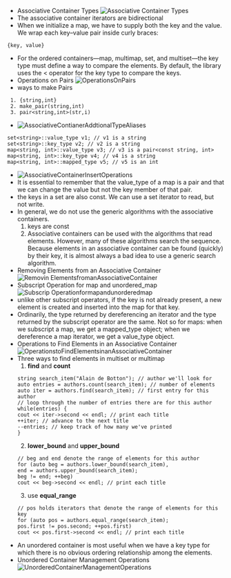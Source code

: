 - Associative Container Types
![Associative Container Types](https://github.com/zcenao21/Cpp/blob/master/photo/AssociativeContainerTypes.JPG?raw=true)
- The associative container iterators are bidirectional
- When we initialize a map, we have to supply both the key and the value. We wrap
each key–value pair inside curly braces:
```
{key, value}
```
- For the ordered containers—map, multimap, set, and multiset—the key type must
define a way to compare the elements. By default, the library uses the < operator for
the key type to compare the keys.
- Operations on Pairs ![OperationsOnPairs](https://github.com/zcenao21/Photo/blob/master/OperationsOnPairs.JPG?raw=true)
- ways to make Pairs
```
 1. {string,int}
 2. make_pair(string,int)
 3. pair<string,int>(str,i)
```
- ![AssociativeContianerAddtionalTypeAliases](https://github.com/zcenao21/Photo/blob/master/AssociativeContianerAddtionalTypeAliases.JPG?raw=true)
```
set<string>::value_type v1; // v1 is a string
set<string>::key_type v2; // v2 is a string
map<string, int>::value_type v3; // v3 is a pair<const string, int>
map<string, int>::key_type v4; // v4 is a string
map<string, int>::mapped_type v5; // v5 is an int
```
- ![AssociativeContainerInsertOperations](https://github.com/zcenao21/Photo/blob/master/AssociativeContainerInsertOperations.JPG?raw=true)
- It is essential to remember that the value_type of a map is a pair and that we can change the value but not the key member of that pair.
- the keys in a set are also const. We
can use a set iterator to read, but not write.
- In general, we do not use the generic algorithms with the associative
containers.   
  1. keys are const
  2. Associative containers can be used with the algorithms that read elements. However, many of these algorithms search the sequence. Because elements in an associative container can be found (quickly) by their key, it is almost always a bad idea to use a generic search algorithm.
- Removing Elements from an Associative Container
![Removin ElementsfromanAssociativeContainer](https://github.com/zcenao21/Photo/blob/master/Removin%20ElementsfromanAssociativeContainer.JPG?raw=true)
- Subscript Operation for map and unordered_map
![Subscrip Operationformapandunorderedmap](https://github.com/zcenao21/Photo/blob/master/Subscrip%20Operationformapandunorderedmap.JPG?raw=true)
- unlike other
subscript operators, if the key is not already present, a new element is created and inserted into the map for that key.
- Ordinarily, the type returned by dereferencing an iterator and
the type returned by the subscript operator are the same. Not so for maps: when we subscript a map, we get a mapped_type object; when we dereference a map iterator,
we get a value_type object.
- Operations to Find Elements in an Associative Container
![OperationstoFindElementsinanAssociativeContainer](https://github.com/zcenao21/Photo/blob/master/OperationstoFindElementsinanAssociativeContainer.JPG?raw=true)
- Three ways to find elements in multiset or multimap
   1. **find** and **count**
   ```
   string search_item("Alain de Botton"); // author we'll look for
   auto entries = authors.count(search_item); // number of elements
   auto iter = authors.find(search_item); // first entry for this author
   // loop through the number of entries there are for this author
   while(entries) {
   cout << iter->second << endl; // print each title
   ++iter; // advance to the next title
   --entries; // keep track of how many we've printed
   }
   ```
   2. **lower_bound** and **upper_bound**
   ```
   // beg and end denote the range of elements for this author
   for (auto beg = authors.lower_bound(search_item),
   end = authors.upper_bound(search_item);
   beg != end; ++beg)
   cout << beg->second << endl; // print each title
   ```
   3. use **equal_range**
   ```
   // pos holds iterators that denote the range of elements for this key
   for (auto pos = authors.equal_range(search_item);
   pos.first != pos.second; ++pos.first)
   cout << pos.first->second << endl; // print each title
   ```
- An unordered container is most useful when we have a key type for which there is no obvious ordering relationship among the
elements.
- Unordered Container Management Operations
![UnorderedContainerManagementOperations](https://github.com/zcenao21/Photo/blob/master/UnorderedContainerManagementOperations.JPG?raw=true)
